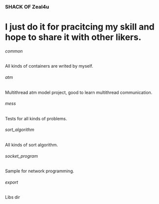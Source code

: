 ### SHACK OF Zeal4u
I just do it for pracitcing my skill and hope to share it with other likers.
===========================================================================
###### common
All kinds of containers are writed by myself.
###### atm
Multithread atm model project, good to learn multithread communication.
###### mess
Tests for all kinds of problems.
###### sort_algorithm
All kinds of sort algorithm.
###### socket_program
Sample for network programming. 
###### export
Libs dir
